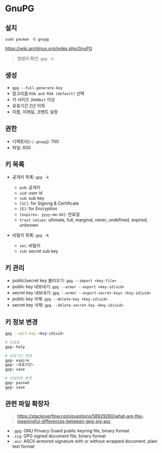 # GnuPG

## 설치

`sudo pacman -S gnupg`

<https://wiki.archlinux.org/index.php/GnuPG>

> 명령어 확인: `gpg -h`

## 생성

- `gpg --full-generate-key`
- 알고리즘 `RSA and RSA (default)` 선택
- 키 사이즈 `2048bit` 이상
- 유효기간 2년 이하
- 이름, 이메일, 코멘트 설정

## 권한

- 디렉토리(`~/.gnupg`): 700
- 파일: 600

## 키 목록

- 공개키 목록: `gpg -k`

  - `pub`: 공개키
  - `uid`: user id
  - `sub`: sub key
  - `[SC]`: for Signing & Certificate
  - `[E]`: for Encryption
  - `[expires: yyyy-mm-dd]`: 만료일
  - `trust values`: ultimate, full, marginal, never, undefined, expired, unknown

- 비밀키 목록: `gpg -K`

  - `sec`: 비밀키
  - `ssb`: secret sub key

## 키 관리

- public|secret key 불러오기: `gpg --import <key-file>`
- public key 내보내기: `gpg --armor --export <key-id|uid>`
- secret key 내보내기: `gpg --armor --export-secret-keys <key-id|uid>`
- public key 삭제: `gpg --delete-key <key-id|uid>`
- secret key 삭제: `gpg --delete-secret-key <key-id|uid>`

## 키 정보 변경

```sh
gpg --edit-key <key-id|uid>

# 도움말
gpg> help

# 유효기간 변경
gpg> expire
gpg> <유효기간>
gpg> save

# 비밀번호 변경
gpg> passwd
gpg> save
```

## 관련 파일 확장자

> <https://stackoverflow.com/questions/58929260/what-are-the-meaningful-differences-between-gpg-sig-asc>

- `.gpg`: GNU Privacy Guard public keyring file, binary format
- `.sig`: GPG signed document file, binary format
- `.asc`: ASCII-armored signature with or without wrapped document, plain text format

